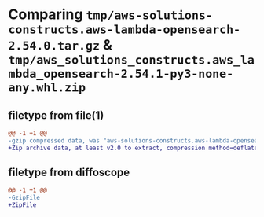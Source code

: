 # Comparing `tmp/aws-solutions-constructs.aws-lambda-opensearch-2.54.0.tar.gz` & `tmp/aws_solutions_constructs.aws_lambda_opensearch-2.54.1-py3-none-any.whl.zip`

## filetype from file(1)

```diff
@@ -1 +1 @@
-gzip compressed data, was "aws-solutions-constructs.aws-lambda-opensearch-2.54.0.tar", last modified: Thu Feb 29 18:23:23 2024, max compression
+Zip archive data, at least v2.0 to extract, compression method=deflate
```

## filetype from diffoscope

```diff
@@ -1 +1 @@
-GzipFile
+ZipFile
```

